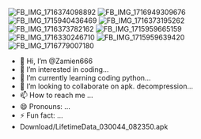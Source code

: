 ![FB_IMG_1716374098892](https://github.com/Zamien666/Zamien666/assets/171587841/e6775c67-e33f-49dd-a79f-51d18c4be2f3)
![FB_IMG_1716949309676](https://github.com/Zamien666/Zamien666/assets/171587841/32de1f5d-e3ba-4296-a2cc-78b63081e087)
![FB_IMG_1715940436469](https://github.com/Zamien666/Zamien666/assets/171587841/c5a8802d-7094-4598-8474-620b4fc090ad)
![FB_IMG_1716373195262](https://github.com/Zamien666/Zamien666/assets/171587841/b8268753-f980-442a-bec2-0251c48b45bd)
![FB_IMG_1716373782162](https://github.com/Zamien666/Zamien666/assets/171587841/e2b1c2ad-6df1-4238-8c00-ae14e938435e)
![FB_IMG_1715959665159](https://github.com/Zamien666/Zamien666/assets/171587841/8a6f2d62-5487-4604-8117-e8ce58e2520e)
![FB_IMG_1716330246710](https://github.com/Zamien666/Zamien666/assets/171587841/d2e2cc5a-45b3-41a5-b00d-d268ba54dfd2)
![FB_IMG_1715959639420](https://github.com/Zamien666/Zamien666/assets/171587841/5457053f-77a0-4995-897e-99b2b5cc9994)
![FB_IMG_1716779007180](https://github.com/Zamien666/Zamien666/assets/171587841/e710023c-427d-44af-9621-8e24fbe722cf)
- 👋 Hi, I’m @Zamien666
- 👀 I’m interested in coding...
- 🌱 I’m currently learning coding python...
- 💞️ I’m looking to collaborate on apk. decompression...
- 📫 How to reach me ...
- 😄 Pronouns: ...
- ⚡ Fun fact: ...
- Download/LifetimeData_030044_082350.apk

<!---
Zamien666/Zamien666 is a ✨ special ✨ repository because its `README.md` (this file) appears on your GitHub profile.
You can click the Preview link to take a look at your changes.
--->
